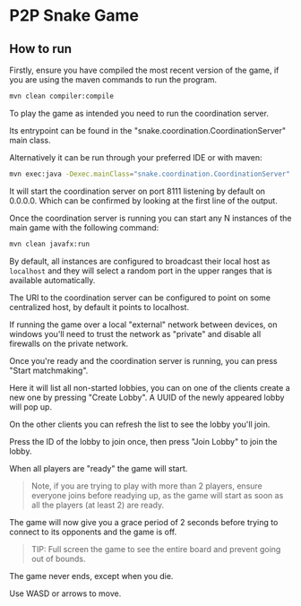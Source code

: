 # P2P Snake Game

## How to run

Firstly, ensure you have compiled the most recent version of the game, if you are using the maven commands to run the
program.

```bash
mvn clean compiler:compile
```

To play the game as intended you need to run the coordination server.

Its entrypoint can be found in the "snake.coordination.CoordinationServer" main class.

Alternatively it can be run through your preferred IDE or with maven:

```bash
mvn exec:java -Dexec.mainClass="snake.coordination.CoordinationServer"
```

It will start the coordination server on port 8111 listening by default on 0.0.0.0. Which can be confirmed
by looking at the first line of the output.

Once the coordination server is running you can start any N instances of the main game with the following command:

```bash
mvn clean javafx:run
```

By default, all instances are configured to broadcast their local host as `localhost` and they will
select a random port in the upper ranges that is available automatically.

The URI to the coordination server can be configured to point on some centralized host, by default it
points to localhost.

If running the game over a local "external" network between devices, on windows you'll
need to trust the network as "private" and disable all firewalls on the private network.

Once you're ready and the coordination server is running, you can press "Start matchmaking".

Here it will list all non-started lobbies, you can on one of the clients create a new one
by pressing "Create Lobby". A UUID of the newly appeared lobby will pop up.

On the other clients you can refresh the list to see the lobby you'll join.

Press the ID of the lobby to join once, then press "Join Lobby" to join the lobby.

When all players are "ready" the game will start.

> Note, if you are trying to play with more than 2 players, ensure everyone joins before readying up, as the game
> will start as soon as all the players (at least 2) are ready.

The game will now give you a grace period of 2 seconds before trying to connect
to its opponents and the game is off.

> TIP: Full screen the game to see the entire board and prevent going out of bounds.

The game never ends, except when you die.

Use WASD or arrows to move.

